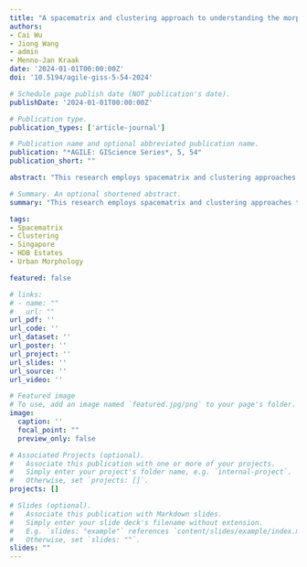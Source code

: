 ```yaml
---
title: "A spacematrix and clustering approach to understanding the morphology of Singapore's Housing Development Board (HDB) estates (2024)"
authors:
- Cai Wu
- Jiong Wang
- admin
- Menno-Jan Kraak
date: '2024-01-01T00:00:00Z'
doi: '10.5194/agile-giss-5-54-2024'

# Schedule page publish date (NOT publication's date).
publishDate: '2024-01-01T00:00:00Z'

# Publication type.
publication_types: ['article-journal']

# Publication name and optional abbreviated publication name.
publication: "*AGILE: GIScience Series*, 5, 54"
publication_short: ""

abstract: "This research employs spacematrix and clustering approaches to understand the morphology of Singapore's Housing Development Board (HDB) estates. We develop a comprehensive analytical framework that combines spatial metrics with clustering algorithms to classify and characterize different types of HDB developments. The study reveals distinct morphological patterns and provides insights into the evolution of public housing design in Singapore, contributing to better understanding of high-density urban development strategies."

# Summary. An optional shortened abstract.
summary: "This research employs spacematrix and clustering approaches to understand the morphology of Singapore's HDB estates."

tags:
- Spacematrix
- Clustering
- Singapore
- HDB Estates
- Urban Morphology

featured: false

# links:
# - name: ""
#   url: ""
url_pdf: ''
url_code: ''
url_dataset: ''
url_poster: ''
url_project: ''
url_slides: ''
url_source: ''
url_video: ''

# Featured image
# To use, add an image named `featured.jpg/png` to your page's folder. 
image:
  caption: ''
  focal_point: ""
  preview_only: false

# Associated Projects (optional).
#   Associate this publication with one or more of your projects.
#   Simply enter your project's folder name, e.g. `internal-project`.
#   Otherwise, set `projects: []`.
projects: []

# Slides (optional).
#   Associate this publication with Markdown slides.
#   Simply enter your slide deck's filename without extension.
#   E.g. `slides: "example"` references `content/slides/example/index.md`.
#   Otherwise, set `slides: ""`.
slides: ""
---
```

